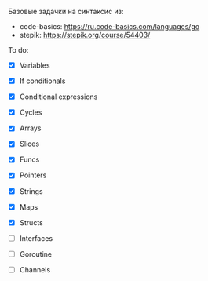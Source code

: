 Базовые задачки на синтаксис из:
- code-basics: https://ru.code-basics.com/languages/go
- stepik: https://stepik.org/course/54403/

To do:
- [X] Variables
- [X] If conditionals
- [X] Conditional expressions
- [X] Cycles
- [X] Arrays
- [X] Slices
- [X] Funcs
- [X] Pointers
- [X] Strings
- [X] Maps
- [X] Structs
- [ ] Interfaces
- [ ] Goroutine
- [ ] Channels

